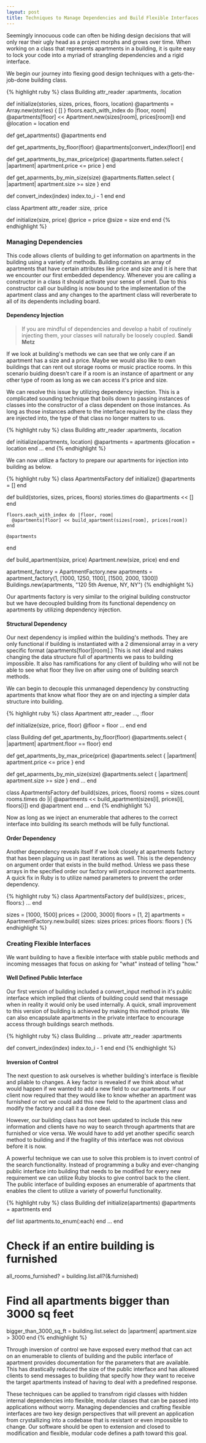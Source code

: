 ```yaml
---
layout: post
title: Techniques to Manage Dependencies and Build Flexible Interfaces
---
```


Seemingly innocuous code can often be hiding design decisions that will only rear their ugly head as a project morphs and grows over time. When working on a class that represents apartments in a building, it is quite easy to lock your code into a myriad of strangling dependencies and a rigid interface.

We begin our journey into flexing good design techniques with a gets-the-job-done building class.

{% highlight ruby %}
class Building
  attr_reader :apartments, :location

  def initialize(stories, sizes, prices, floors, location)
    @apartments = Array.new(stories) { [] }
    floors.each_with_index do |floor, room|
      @apartments[floor] << Apartment.new(sizes[room], prices[room])
    end
    @location = location
  end

  def get_apartments()
    @apartments
  end

  def get_apartments_by_floor(floor)
    @apartments[convert_index(floor)]
  end

  def get_apartments_by_max_price(price)
    @apartments.flatten.select { |apartment| apartment.price <= price }
  end

  def get_aparments_by_min_size(size)
    @apartments.flatten.select { |apartment| apartment.size >= size }
  end

  def convert_index(index)
    index.to_i - 1
  end
end

class Apartment
  attr_reader :size, :price

  def initialize(size, price)
    @price = price
    @size = size
  end
end
{% endhighlight %}

### Managing Dependencies

This code allows clients of building to get information on apartments in the building using a variety of methods. Building contains an array of apartments that have certain attributes like price and size and it is here that we encounter our first embedded dependency. Whenever you are calling a constructor in a class it should activate your sense of smell. Due to this constructor call our building is now bound to the implementation of the apartment class and any changes to the apartment class will reverberate to all of its dependents including board. 

#### Dependency Injection

>If you are mindful of dependencies and develop a habit of routinely injecting them, your classes will naturally be loosely coupled.
__Sandi Metz__

If we look at building's methods we can see that we only care if an apartment has a size and a price. Maybe we would also like to own buildings that can rent out storage rooms or music practice rooms. In this scenario buiding doesn't care if a room is an instance of apartment or any other type of room as long as we can access it's price and size. 

We can resolve this issue by utilizing dependency injection. This is a complicated sounding technique that boils down to passing instances of classes into the constructor of a class dependent on those instances. As long as those instances adhere to the interface required by the class they are injected into, the type of that class no longer matters to us.

{% highlight ruby %}
class Building
  attr_reader :apartments, :location

  def initialize(apartments, location)
    @apartments = apartments
    @location = location
  end
  ...
end
{% endhighlight %}

We can now utilize a factory to prepare our apartments for injection into building as below.

{% highlight ruby %}
class ApartmentsFactory
  def initialize()
    @apartments = []
  end

  def build(stories, sizes, prices, floors)
    stories.times do
      @apartments << []
    end

    floors.each_with_index do |floor, room|
      @apartments[floor] << build_apartment(sizes[room], prices[room])
    end

    @apartments
  end

  def build_apartment(size, price)
    Apartment.new(size, price)
  end
end

apartment_factory = ApartmentFactory.new
apartments = apartment_factory(1, [1000, 1250, 1100], [1500, 2000, 1300])
Buildings.new(apartments, "120 5th Avenue, NY, NY")
{% endhighlight %}

Our apartments factory is very similar to the original building constructor but we have decoupled building from its functional dependency on apartments by utilizing dependency injection.

#### Structural Dependency

Our next dependency is implied within the building's methods. They are only functional if building is instantiated with a 2 dimensional array in a very specific format (apartments[floor][room].) This is not ideal and makes changing the data structure full of apartments we pass to building impossible. It also has ramifications for any client of building who will not be able to see what floor they live on after using one of building search methods. 

We can begin to decouple this unmanaged dependency by constructing apartments that know what floor they are on and injecting a simpler data structure into building.

{% highlight ruby %}
class Apartment
  attr_reader ..., :floor

  def initialize(size, price, floor)
    @floor = floor
    ...
  end
end

class Building
  def get_apartments_by_floor(floor)
    @apartments.select { |apartment| apartment.floor == floor}
  end

  def get_apartments_by_max_price(price)
    @apartments.select { |apartment| apartment.price <= price }
  end

  def get_aparments_by_min_size(size)
    @apartments.select { |apartment| apartment.size >= size }
  end
  ...
end

class ApartmentsFactory
  def build(sizes, prices, floors)
    rooms = sizes.count
    rooms.times do |i|
      @apartments << build_apartment(sizes[i], prices[i], floors[i])
    end
    @apartment
  end
  ...
end
{% endhighlight %}

Now as long as we inject an enumerable that adheres to the correct interface into building its search methods will be fully functional.

#### Order Dependency

Another dependency reveals itself if we look closely at apartments factory that has been plaguing us in past iterations as well. This is the dependency on argument order that exists in the build method. Unless we pass these arrays in the specified order our factory will produce incorrect apartments. A quick fix in Ruby is to utilize named parameters to prevent the order dependency.

{% highlight ruby %}
class ApartmentsFactory
  def build(sizes:, prices:, floors:)
  ...
end

sizes = [1000, 1500]
prices = [2000, 3000]
floors = [1, 2]
apartments = ApartmentFactory.new.build(
  sizes: sizes
  prices: prices
  floors: floors
)
{% endhighlight %}

### Creating Flexible Interfaces

We want building to have a flexible interface with stable public methods and incoming messages that focus on asking for "what" instead of telling "how." 

#### Well Defined Public Interface

Our first version of building included a convert_input method in it's public interface which implied that clients of building could send that message when in reality it would only be used internally. A quick, small improvement to this version of building is achieved by making this method private. We can also encapsulate apartments in the private interface to encourage access through buildings search methods.

{% highlight ruby %}
class Building
  ...
  private
  attr_reader :apartments

  def convert_index(index)
    index.to_i - 1
  end
end
{% endhighlight %}

#### Inversion of Control

The next question to ask ourselves is whether building's interface is flexible and pliable to changes. A key factor is revealed if we think about what would happen if we wanted to add a new field to our apartments. If our client now required that they would like to know whether an apartment was furnished or not we could add this new field to the apartment class and modify the factory and call it a done deal. 

However, our building class has not been updated to include this new information and clients have no way to search through apartments that are furnished or vice versa. We would have to add yet another specific search method to building and if the fragility of this interface was not obvious before it is now.

A powerful technique we can use to solve this problem is to invert control of the search functionality. Instead of programming a bulky and ever-changing public interface into building that needs to be modified for every new requirement we can utilize Ruby blocks to give control back to the client. The public interface of building exposes an enumerable of apartments that enables the client to utilize a variety of powerful functionality.

{% highlight ruby %}
class Building
  def initialize(apartments)
    @apartments = apartments
  end

  def list
    apartments.to_enum(:each)
  end
  ...
end

# Check if an entire building is furnished
all_rooms_furnished? = building.list.all?(&:furnished)

# Find all apartments bigger than 3000 sq feet
bigger_than_3000_sq_ft = building.list.select do |apartment|
  apartment.size > 3000
end
{% endhighlight %}

Through inversion of control we have exposed every method that can act on an enumerable to clients of building and the public interface of apartment provides documentation for the parameters that are available. This has drastically reduced the size of the public interface and has allowed clients to send messages to building that specify how _they_ want to receive the target apartments instead of having to deal with a predefined response.

These techniques can be applied to transfrom rigid classes with hidden internal dependencies into flexible, modular classes that can be passed into applications without worry. Managing dependencies and crafting flexible interfaces are two key design perspectives that will prevent an application from crystallizing into a codebase that is resistant or even impossible to change. Our software should be open to extension and closed to modification and flexible, modular code defines a path toward this goal.
